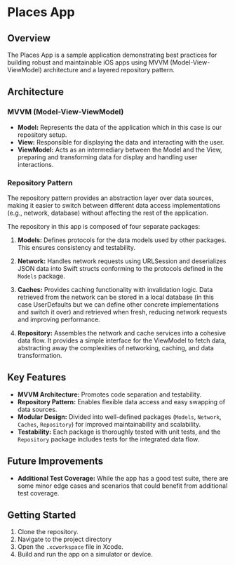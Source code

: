 # Places App

## Overview

The Places App is a sample application demonstrating best practices for building robust and maintainable iOS apps using MVVM (Model-View-ViewModel) architecture and a layered repository pattern.

## Architecture

### MVVM (Model-View-ViewModel)

- **Model:** Represents the data of the application which in this case is our repository setup.
- **View:** Responsible for displaying the data and interacting with the user.
- **ViewModel:** Acts as an intermediary between the Model and the View, preparing and transforming data for display and handling user interactions.

### Repository Pattern

The repository pattern provides an abstraction layer over data sources, making it easier to switch between different data access implementations (e.g., network, database) without affecting the rest of the application.

The repository in this app is composed of four separate packages:

1. **Models:** Defines protocols for the data models used by other packages. This ensures consistency and testability.

2. **Network:** Handles network requests using URLSession and deserializes JSON data into Swift structs conforming to the protocols defined in the `Models` package.

3. **Caches:** Provides caching functionality with invalidation logic. Data retrieved from the network can be stored in a local database (in this case UserDefaults but we can define other concrete implementations and switch it over) and retrieved when fresh, reducing network requests and improving performance.

4. **Repository:** Assembles the network and cache services into a cohesive data flow. It provides a simple interface for the ViewModel to fetch data, abstracting away the complexities of networking, caching, and data transformation. 

## Key Features

- **MVVM Architecture:**  Promotes code separation and testability.
- **Repository Pattern:** Enables flexible data access and easy swapping of data sources.
- **Modular Design:** Divided into well-defined packages (`Models`, `Network`, `Caches`, `Repository`) for improved maintainability and scalability. 
- **Testability:** Each package is thoroughly tested with unit tests, and the `Repository` package includes tests for the integrated data flow.

## Future Improvements

- **Additional Test Coverage:** While the app has a good test suite, there are some minor edge cases and scenarios that could benefit from additional test coverage.

## Getting Started

1. Clone the repository.
2. Navigate to the project directory
3. Open the `.xcworkspace` file in Xcode.
4. Build and run the app on a simulator or device. 
